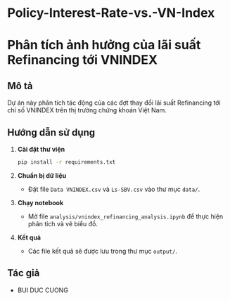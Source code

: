 # Policy-Interest-Rate-vs.-VN-Index

# Phân tích ảnh hưởng của lãi suất Refinancing tới VNINDEX

## Mô tả
Dự án này phân tích tác động của các đợt thay đổi lãi suất Refinancing tới chỉ số VNINDEX trên thị trường chứng khoán Việt Nam.

## Hướng dẫn sử dụng

1. **Cài đặt thư viện**
    ```bash
    pip install -r requirements.txt
    ```

2. **Chuẩn bị dữ liệu**
    - Đặt file `Data VNINDEX.csv` và `Ls-SBV.csv` vào thư mục `data/`.

3. **Chạy notebook**
    - Mở file `analysis/vnindex_refinancing_analysis.ipynb` để thực hiện phân tích và vẽ biểu đồ.

4. **Kết quả**
    - Các file kết quả sẽ được lưu trong thư mục `output/`.

## Tác giả
- BUI DUC CUONG
